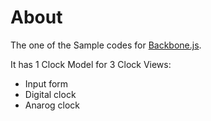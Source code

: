 # About

The one of the Sample codes for [Backbone.js](http://backbonejs.org/).

It has 1 Clock Model for 3 Clock Views:

* Input form
* Digital clock
* Anarog clock

